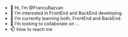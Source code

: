 - 👋 Hi, I’m @FrancuRazvan
- 👀 I’m interested in FrontEnd and BackEnd developing.
- 🌱 I’m currently learning both, FrontEnd and BackEnd.
- 💞️ I’m looking to collaborate on ...
- 📫 How to reach me 

<!---
FrancuRazvan/FrancuRazvan is a ✨ special ✨ repository because its `README.md` (this file) appears on your GitHub profile.
You can click the Preview link to take a look at your changes.
--->
